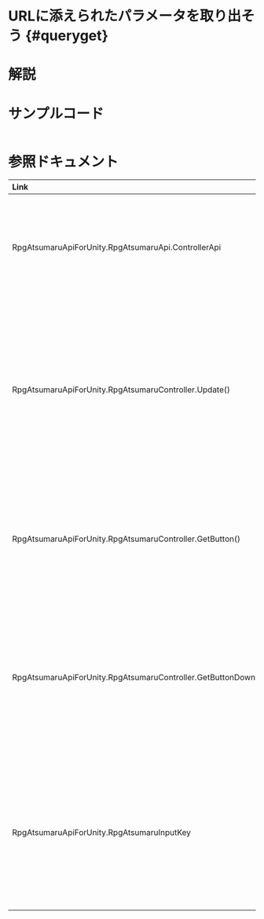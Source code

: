 URLに添えられたパラメータを取り出そう {#queryget}
===

# 解説



# サンプルコード

~~~{.cs}
~~~

# 参照ドキュメント

| Link | Help |
| :--- | :--- |
| RpgAtsumaruApiForUnity.RpgAtsumaruApi.ControllerApi | コントローラAPIを取得するプロパティ |
| RpgAtsumaruApiForUnity.RpgAtsumaruController.Update() | RPGアツマール入力ステータスをラッチして状態を更新する関数 |
| RpgAtsumaruApiForUnity.RpgAtsumaruController.GetButton() | キー入力されているかどうかを取得する関数 |
| RpgAtsumaruApiForUnity.RpgAtsumaruController.GetButtonDown() | キー入力された瞬間のフレームかどうかを取得する関数 |
| RpgAtsumaruApiForUnity.RpgAtsumaruInputKey | RPGアツマールで定義されているキーを定義しています |
